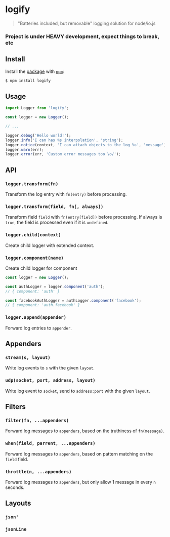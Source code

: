 # logify

> "Batteries included, but removable" logging solution for node/io.js

### Project is under **HEAVY** development, expect things to break, etc

## Install

Install the [package](https://npmjs.com/package/logify) with [`npm`](https://npmjs.com):

```sh
$ npm install logify
```

## Usage

```js
import Logger from 'logify';

const logger = new Logger();

// ...

logger.debug('Hello world!');
logger.info('I can has %s interpolation', 'string');
logger.notice(context, 'I can attach objects to the log %s', 'message');
logger.warn(err);
logger.error(err, 'Custom error messages too \o/');
```

## API

### `logger.transform(fn)`

Transform the log entry with `fn(entry)` before processing.

### `logger.transform(field, fn[, always])`

Transform field `field` with `fn(entry[field])` before processing.
If always is `true`, the field is processed even if it is `undefined`.

### `logger.child(context)`

Create child logger with extended context.

### `logger.component(name)`

Create child logger for component

```js
const logger = new Logger();

const authLogger = logger.component('auth');
// { component: 'auth' }

const facebookAuthLogger = authLogger.component('facebook');
// { component: 'auth.facebook' }
```

### `logger.append(appender)`

Forward log entries to `appender`.

## Appenders

### `stream(s, layout)`

Write log events to `s` with the given `layout`.

### `udp(socket, port, address, layout)`

Write log event to `socket`, send to `address:port` with the given `layout`.

## Filters

### `filter(fn, ...appenders)`

Forward log messages to `appenders`, based on the truthiness of `fn(message)`.

### `when(field, parrent, ...appenders)`

Forward log messages to `appenders`, based on pattern matching on the `field` field.

### `throttle(n, ...appenders)`

Forward log messages to `appenders`, but only allow 1 message in every `n` seconds.

## Layouts

### `json'`

### `jsonLine`
